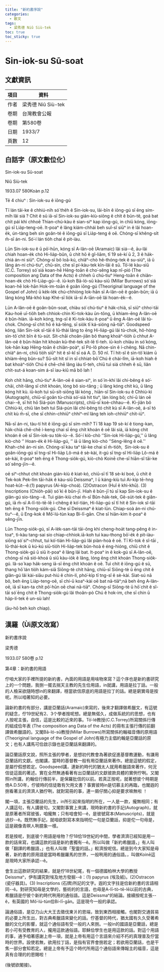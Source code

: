 ```yaml
---
title: "新約書序說"
categories:
  - 散文
tags:
  - 梁秀德 Niû Siù-tek
toc: true
toc_sticky: true
---
```


# Sin-iok-su Sū-soat

## 文獻資訊

| 項目 | 資料 |
|---|---|
| 作者 | 梁秀德 Niû Siù-tek |
| 卷期 | 台灣教會公報 |
| 卷期 | 第580卷 |
| 日期 | 1933/7 |
| 頁數 | 12 |

## 白話字（原文數位化）

Sin-iok-su Sū-soat

Niû Siù-tek

1933.07 580Koàn p.12

Tē 4 chiuⁿ : Sin-iok-su ê iōng-gú

Tī lán tāi-ke ê chhiú-ni̍h só͘ the̍h ê Sin-iok-su, lāi-bīn ê iōng-gú sī ēng sím-mi̍h lâi siá ? Chit ê sū iā-sī Sin-iok-su gián-kiù-siōng ê chi̍t ê būn-tê, goá bat chi̍t pái khì chhoē Thian-chú-kàu ê sian-siⁿ kap iōng-gú, in chiū kóng, iōng-gú sī Lia̍p-teng-oē. It-poaⁿ ê lâng kiám-chhái beh suî-sî siūⁿ in ê lâi hoan-e̍k, ún-tàng beh sìn goân-té ê iōng-gú sī Lia̍p-teng ê oē. Chóng-sī khêng-si̍t m̄-sī án-ni. Só͘-í lán tio̍h chai ê pit-iàu.

Lūn Sin-iok-su ê ū pō͘-hūn, kóng sī A-lân-oē (Aramaic) lâi siá--ê, āu-lâi chiah hoan-e̍k chò Hi-lia̍p-bûn, ū chit hō ê gî-liām, tī 19 sè-kí ū 2, 3 ê ha̍k-chiá án-ni siūⁿ. Chóng-sī bô loā-kú, chiâⁿ-chò hē-thóng-tek ê su-siúⁿ, iā ū lâng án-ni chú-tiuⁿ, chū-sìn, che sī pí-kàu-tek kīn-lâi ê sū. Tō͘-lé kàu-siū (C.C. Torrey) só͘ siá koan-hē Hēng-toān ê cho͘-sêng kap nî-pió (The composition ang Data of the Acts) ê chheh ū chú-tiuⁿ Heng-toān ê chiân-hoan-e̍k chò Hi-Lia̍p-gú--ê. iū-koh Bā-ló-sū kàu-siū (Millar Burrows) só͘ siá koan-hē Iok-hān Hok-im-toān ê goân iōng-gú (Theoriginal language of the Gospel of John) ū ke̍k-le̍k chú-chhiòng Iok-hān sī A-lân-oē ê goân-bûn; iā ū lâng kóng Má-khó kap Khé-sī lio̍k iā-sī A-lān-oē lâi hoan-e̍k--ê.

Lūn A-lân-oē ê goân-bûn-soat, chiàu só͘ chú-tiuⁿ ê ha̍k-chiá, sī siūⁿ chho͘-tāi Kàu-hoē uī-tio̍h beh chhiok-chìn Ki-tok-kàu ūn-tōng, ū khiam-ēng A-lân-oē ê bûn-hiàn. iā-koh kóng, tng-sî ê Ki-tok-kàu it-poaⁿ ū ēng A-lân-oē lâi tù-chok. Chóng-sī chit hō ê ká-tēng, sī sio̍k tī ká-sióng nā-tiāⁿ. Goodspeed kóng, liân Sin-iok sî-tāi ê Iû-thài lâng to ēng Hi-lia̍p-gú lâi tù-chok, hô-hòng sìn-tô͘ chit bīn ê tù-su̍t. Si̍t-chāi choân-jiân bô thang khoàⁿ-tio̍h ū chhut A-lân-oē ê bûn-hiàn hit khoán kū-thé-tek si̍t-lē tī-teh. iū-koh chiàu in só͘ kóng, Iok-hān kap Hēng-toān ê chiân-poàⁿ, sī Pó-lô phoe-sìn ê í-chêng. Nā chin-chiàⁿ án-ni, chiū tio̍h siūⁿ hit ê sî-kî sī oá A. D. 50 nî. Tī hit-sî ê sìn-tô͘ kiám ū khiàm-ēng bûn-su? Sū-si̍t hit sî in sī chhiat-bō͘ Chú ê chài-lîm, iā-koh hiah ê bat khoàⁿ-tio̍h Chú ê chē-chē lâng iáu tī-teh, chiū tuì siá chheh ê sū, liân chi̍t-sut-á koan-sim á-sī iau-kiû mā bô lah !

Koh chi̍t hāng, chú-tiuⁿ A-lân-oē ê sian-siⁿ, in só͘ ín-khí lâi chí-bêng ê só͘-chāi, chi̍t-lâng sī chi̍t khoán, lóng bô sio-tâng ; ū lâng kóng chit kù, ū lâng kóng hit kù. iū-koh tuì sū-si̍t-siōng lâi kóng , hiān-sî Sin-iok-su ê Chhiú-kì (Autograph), chiū-sī goân tù-chiá só͘-siá hit tiuⁿ, lán lóng bô; chí-ū lán oē chai--ê, sī hit hō Siá-pún (Manuscripts), chiū-sī koè-chhau--ê. Kì-jiân bô Chhiú-kì, chiū lán beh tuì Siá-pún lâi chí-bêng tó chi̍t kù sī A-lân-oē, á-sī tó chi̍t kù m̄-sī, che sī chhin-chhiūⁿ chhiⁿ-mî lâng teh ioh-chhiūⁿ chi̍t-iūⁿ.

Nā-sī án-ni, tàu-tí hit ê iōng-gú sī sím-mi̍h? Tī 18 kap 19 sè-kí ê tiong-kan, ha̍k-chiá chē-chē í-keng chai sī ēng chi̍t khoán ê oē lâi siá, iā kóng chit khoán ê oē sī Sin-iok-su to̍k-iú--ê. Só͘-í kiò-chò ‘'Sin-iok Hi-lia̍p-gú,'' ū lâng kiò-chò ‘' Hoan-e̍k ê Hi-lia̍p-gú, ‘' iā ū lâng kiò-chò ‘'Sèng-lêng ê oē.''  Khah-chē án-ni sìn. Chóng-sī kàu taⁿ tāi-ke chai sī m̄-tio̍h,  Sin-iok-su ê goân-iōng-gú sī tng-sî Hi-lia̍p Lô-má ê sè-kài, it-gú sī tng-sî Hi-lia̍p Lô-má ê sè-kài, it-poaⁿ teh ēng ê Thong-sio̍k-gú, kiò-chò Koinē che-sī hiān-sî tāi-ke só͘ sêng-jīn--ê.

oē siⁿ-chhut chit khoán gián-kiù ê kiat-kó, chiū-sī tī 18 sè-kí boé, ū chi̍t ê Tek-kok Pek-lîm tāi-ha̍k ê kàu-siū Deissmaⁿ, I ū káng-kiù tuì Ai-ki̍p tē-hng hoat-ku̍t--ê:(1) papyrus (Ai-kip-choá). (2)Ostracon (Huî ê khì-khū). (3) Inscriptions (Chio̍h-pâi) só͘ kì ê bûn-jī. Hiah ê bûn-jī tú sī kap Sin-iok-su ê giân-gú sio-tâng--ê. Tuì gián-kiù chai m̄-sī Bûn-ha̍k-tek, Gē-su̍t-tek ê giân-gú, iā m̄-sī A-lī-tò-tē-lē í-chêng ê kó͘-tián, Hi-lia̍p-gú sī tī hit ê Sin-iok sî-tāi teh ēng ê Thong-sio̍k-gú. Che sī Deissmaⁿ ê kiat-lūn. Chiap-soà án-ni chú-tiuⁿ--ê, ū Eng-kok ê Mô͘-lú-tùn kap Bí-lī-gān. Che sī hiān-kim it-poaⁿ ê sêng-jīn.

Lūn Thong-sio̍k-gú, sī A-le̍k-san-tāi tāi-ông khì cheng-hoa̍t tang-pêng ê in- toaⁿ, tì-kàu tang-sai sio chiap-chhiok.iā-koh tuì kau-thong bō͘-e̍k ê pit-iàu-siōng só͘ siⁿ-chhut, tuì kó͘-tián Hi-lia̍p-gú lâi piàn-hoà ê oē. Tī Ki-tok ê sî-tāi , Iû-thài-kok ū kú-kú siū-tio̍h Hi-lia̍p-tek bûn-hoà ê éng-hióng, chiū chit ê Thong-sio̍k-gú ū siū it-poaⁿ ê lâng lâi bat. It-poaⁿ in ê kok-gú sī A-lân-oē, chóng-sī nā sió-khoá ū siū kàu-io̍k ê lâng, lóng ēng chit khoán Thong-sio̍k-gú. Iâ-so͘ kap ha̍k-seng iā-sī ēng chit khoán ê oē. Tuì chit ê iōng-gú ê sū, thang hō͘ lán tio̍h kám-siā Siōng-tè chi̍t hāng, chiū-sī Siōng-tè ū ēng chit ê giân-gú lâi kài-siāu put-hiú ê chin-lí, phó͘-ki̍p tī tng-sî ê sè-kài. Siat-sú nā bô, beh ēng Lia̍p-teng-oē, sī chí-ū koaⁿ-kài oē bat nā-tiāⁿ;nā beh ēng A-lân-oē, iā sī kan-ta chi̍t pō͘-hūn oē chai nā-tiāⁿ. Chóng-sī Siōng-tè ū hō͘ chit ê sî-tāi só͘ ēng chit ê Thong-sio̍k-gú lâi thoân-pò Chú ê hok-im, che sī chin ū ha̍p-lí-tek ê un-sù lah!

(āu-hō beh koh chiap).

## 漢羅（Ùi原文改寫）

新約書序說

梁秀德

1933.07 580卷 p.12

第4章：新約書的用語

佇咱大家的手裡所提的新約書，內面的用語是用啥物來寫？這个序也是新約書研究上的一个問題，我捌一擺去揣天主教的先生佮用語，in就講，用語是拉丁話。一般的人檢采欲隨時想in的來翻譯，穩當欲信原底的用語是拉丁的話。總是窮實毋是按呢。所以咱著知的必要。

論新約書的有部分，講是亞蘭話(Aramaic)來寫的，後來才翻譯做希臘文，有這號的疑念，佇19世紀有2、3个學者按呢想。總是無偌久，成做系統的的思想，也有人按呢主張，自信，這是比較的近來的事。Tō͘-lé教授(C.C.Torrey)所寫關係行傳的組成佮年表 (The composition ang Data of the Acts) 的冊有主張行傳的前翻譯做希臘語的。又閣Bā-ló-sū教授(Millar Burrows)所寫關係約翰福音傳的原用語(Theoriginal language of the Gospel of John)有極力主倡約翰是亞蘭話的原文；也有人講馬可佮啟示錄也是亞蘭話來翻譯的。

論亞蘭話原文說，照所主張的學者，是想初代教會為著欲促進基督教運動，有謙用亞蘭話的文獻。也閣講，當時的基督教一般有用亞蘭話來著作。總是這號的假定，是屬佇假想若定。Goodspeed講，連新約時代的猶太人就用希臘語來著作，何況信徒這面的著述。實在全然無通看著有出亞蘭話的文獻彼款具體的實例佇咧。又閣照in所講，約翰佮行傳前半，是保羅批信的以前。若真正按呢，就著想彼个時期是倚A.D.50年，佇彼時的信徒敢有欠用文書？事實彼時in是切慕主的再臨，也閣遐的捌看著主的濟濟人猶佇咧，就對寫冊的事，連一屑仔關心抑是要求嘛無啦 ！

閣一項，主張亞蘭話的先生，in所引起來指明的所在，一人是一款，攏無相同；有人講這句，有人講彼句。又閣對事實上來講，現時新約書的手記(Autograph)，就是原著者所寫彼張，咱攏無；只有咱會知--ê，是彼號寫本(Manuscripts)，就是過抄--ê。既然無手記，就咱欲對寫本來指明佗一句是亞蘭話，抑是佗一句毋是，這是親像青暝人咧臆象一樣。

若是按呢，到底彼个用語是啥物？佇18佮19世紀的中間，學者濟濟已經知是用一款的話來寫，也講這款的話是新約書獨有--ê。所以叫做「新約希臘語，」有人叫做「翻譯的希臘語，」也有人叫做「聖靈的話。」較濟按呢信。總是到今大家知是毋著，新約書的原用語是當時希臘羅馬的世界，一般咧用的通俗語。，叫做Koinē這是現時大家所承認--ê。

會生出這款研究的結果，就是佇18世紀尾，有一個德國柏林大學的教授Deissmaⁿ，伊有講究對埃及地方發掘--ê：(1) papyrus (埃及紙)。(2)Ostracon (瓷仔器具)。(3) Inscriptions (石牌)所記的文字。遐的文字拄是佮新約書的言語相同--ê。對研究知毋是文學的，藝術的的言語，也毋是A-lī-tò-tē-lē以前的古典，希臘語是佇彼个新約時代咧用的通俗語。這是Deissmaⁿ的結論。接續按呢主張--ê，有英國的 Mô͘-lú-tùn佮Bí-lī-gān。這是現今一般的承認。

論通俗語，是亞力山大大王去徵伐東爿的恩端，致到東西相接觸。也閣對交通貿易的必要上所生出，對古典希臘語來變化的話。佇基督的時代，猶太國有久久受著希臘的文化的影響，就這个通俗語有受一般的人來捌。一般in的國語是亞蘭話，總是若小可有受教育的人，攏用這款通俗語。耶穌佮學生也是用這款的話。對這个用語的事，通予咱著感謝上帝一項，就是上帝有用這个言語來介紹不朽的真理普及佇當時的世界。設使若無，欲用拉丁話，是指有官界會捌若定；若欲用亞蘭話，也是干焦一部分會知若定。總是上帝有予這个時代所用這个通俗語來傳報主的福音，這是真有合理的的恩賜啦！

(後號欲閣接)。
